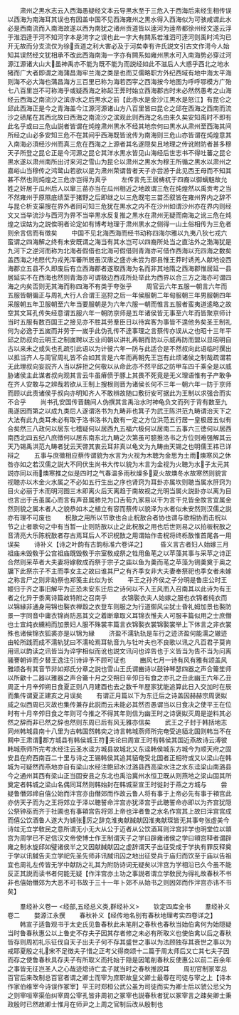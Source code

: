 <!-- { "loadSidebar": true } -->
　　肃州之黒水志云入西海愚疑经文本云导黒水至于三危入于西海后来经生相传误以西海为南海耳其误也有因盖中国不见西海雍州之黒水得入西海似为可骇咸谓此水必是西南流而入南海故遂以西为南犹之诸州贡道皆以逹河为逹帝都徐州经文遂云浮于淮泗逹于河不知河字本是渮字之误也此一字大有闗系若淮泗可逹河则禹时鸿沟已开无故而分支流仅为徐贡道之利大害必及于河矣幸有许氏説文引古文作渮今人始知其误然经文犹相承不改此西海南海一字亦有闗系如雍州黒水可入南海势必穿过河源江源诸大山大虽神禹亦不能为既不能为而説经如此不滋后人大惑乎西北之地水猪而广大者即谓之海蒲昌海牢兰海之类是也而艾儒略职方外纪西域有地中海太平海则海不必大海也蒲昌海方三百里已称为海若西寜之西海按今地图为呼呼鄂模方广殆七八百里岂不可称海乎或疑西海之称起王莾时始立西海郡古时未必然然愚考之山海经云西海之南流沙之滨赤水之后黒水之前【此赤水是金沙江黒水是怒江】有昆仑之邱此西海正是今之青海盖今江源河源诸山方八百里皆曰昆仑之邱在西海之西南而流沙之碛尾在其西北故曰西海之南流沙之滨观此则西海之名由来久矣安知禹时不即有此名乎或曰三危山説者皆谓在炖煌肃州黒水不经其地奈何曰黒水从肃州至西海其间所经之山必多安知三危不在其间乎西海既皆讹传为南海则三危山亦皆谓在炖煌意其入南海必湏经沙州而真三危在西海之上源者其名遂隠矣且地理之传讹附防者甚多穆天子所登之昆仑正是今河源之昆仑其洋水黒水皆见山海经后世志书不得吐蕃之昆仑黒水遂以肃州南所出讨来河之雪山为昆仑以肃州之黒水为穆王所循之黒水以肃州之嘉峪山当穆传之鸿鹭山若欲以是为肃州荣谓昔者天子亦尝游于此见西王母而不知其甚不然也则炖煌之三危亦岂得为真乎
　　左传言先王居梼杌于四裔以御螭魅故允姓之奸居于瓜州后人以窜三苗亦当在瓜州相近之地故谓三危在炖煌然以禹贡考之当不然雍州于原隰底绩至于猪野之后即继之以三危既宅三苗丕叙皆在雍州界内之辞不与昆仑析支渠搜在界外者同可知三危犹在黒水之内不在沙州如谓沙州亦在界内则经文又当举流沙与西河为界不当举黒水反复推之黒水在肃州无疑而南海之讹三危在炖煌之误姑为之説俟明者论定如有博考地理于肃州黒水之侧得一山土俗相传为三危者则余言信而有徴矣
　　中国不见北海西海而经书动称四海尔雅以九夷八狄七戎六蛮谓之四海解之终有未安既谓之海当有其水岂可以四裔所处当之直沽外之渤海犹是九河下之逆河而称为北海者假借也北海可假借则青海亦可借作西海以充四海之数矣盖西海之地厯代为戎羌浑蕃所居虽汉唐之盛亦未尝为郡县惟王莽时诱羌人献地设西海郡立五县不久即废后有立西海郡者遂取西海为名而非其地隋之西海郡惟居延一县居延实不在西海也然则青海亦可谓极边西戎所处举此为西界以合三方之海亦可谓四海之内矣否则无其海而称四海不有类于夸张乎
　　周官云六年五服一朝言六年而五服皆朝徧正与周礼大行人合谓王巡狩之后一年侯服朝二年甸服朝三年男服朝四年采服朝五年卫服朝至六年当要服朝是为六年六服一朝而惟言五服者蛮夷道逺略之故空其文耳孔传失经意谓五服六年一朝防京师是五年诸侯皆无事至六年而皆聚京师计当时五服有数百国王之接见亦不胜其劳羣臣日以待宾客为事皆不遑他务矣圣王制礼何为必逸于五嵗而并劳于一嵗乎此伪孔传不逹事理之言蔡传亦误从之也昭十三年平邱之防叔向云明王之制嵗聘以志业间朝以讲礼再朝而防以示威再防而盟以显昭明自古以来未之或失也孔疏引此语以为计彼六年一防与此适合是不然叔向此语临时撰出以抵当齐人与周官周礼皆不合如其言是六年而再朝先王岂有此烦诸侯之制哉疏谓若无此理叔向妄説齐人当以辞拒之何敬以从命此亦不然平邱之防甲车四千乘全是以威胁诸侯主此谋者叔向观其言云牛虽瘠偾于豚上其畏不死竟是无义理语惟有子产敢争在齐人安敢与之辨哉若欲从王制上搜根则晋为诸侯长何不三年一朝六年一防于京师而顾以此责诸侯乎叔向亦明知齐人不敢辨故随口敷衍安可据此为王制以求强合而实不合乎
　　尚书孔安国传晋魏间人伪撰其言禹治水时神龟负文而列于背有数至九禹遂因而第之以成九类后人遂谓洛书为九畴非也箕子为武王陈洪范九畴谓治天下之大法有此九类耳未必有取于洛书洛书九数有一定之方位洪范五行居一皇极居五似有合矣然三八政何以居东七稽疑何以居西九五福六极何以居南二五事六三徳何以居西南西北四五纪八庶徴何以居东南东北九畴之次第虽可臆推洛书之方位则难强解其云天乃锡禹洪范九畴者犹云天啓其衷云耳非真以龟文为九畴由天锡之也明儒王祎已详辩之
　　五事与庶徴相应蔡传谓貌为水言为火视为木聴为金思为土雨燠寒风之休咎亦如之若汉儒之説大不同伏生尚书大传以貌为木言为金视为火聴为水子太元其説亦同以雨燠寒推之似是四时之气春温多雨秋燥多夏火故燠冬水故寒然则貌言视聴亦以木金火水属之不必如五行生出之序也肾窍为耳卦亦属坎则聴当属水肝窍为目火必丽于木而明河图三木即离火后天离趋于南故视之光明当属火説卦亦以离为目也言出于舌虽属心而言有声音属肺兑为口舌荀九家易以干为言干兑皆金故言宜属金然则貌之属木者人之貌恭如木之植立有容而蔡传以貌泽为水者似未安然则汉儒之説亦有理不可废也
　　柷敔之用所以节歌也合止柷敔合者协也谓与歌相协而击柷以节之止者歌句之中有当暂一止则防敔以止之此柷敔之用也后世则易之以拍板柷敔之音清亮大乐陈柷敔者存古焉耳后人不识柷敔之用谓始作击柷将终栎敔惟首尾各一用误矣
　　诗补义【诗之叶韵有古韵标准六卷详之】
　　昏义言古者妇人始嫁三月祖庙未毁敎于公宫祖庙既毁敎于宗室敎成祭之牲用鱼芼之以苹藻其事与采苹之诗正合然则采苹者大夫妻将嫁敎成而祭于宗子之庙以鱼为羮而芼之苹藻为铏羮奠于奥之牖下此祭宗子不主而季女主之故曰谁其尸之有齐季女非大夫妻奉祭祀也季女者未嫁之称言尸之则非助祭也郑笺主此似为长
　　平王之孙齐侯之子分明是鲁庄公时王姬归于齐之事旧解平为正恐未安东迁后之诗何以不入王风而入召南其以此诗为有王者之化异于黍离诗篇故特附之召南乎
　　衣锦褧衣夫人始嫁之服也衣锦者纯衣而以锦縁非通身用锦也褧衣禅縠之衣登车则服之为行道御风尘犹士昏礼姆加景也褧防景一字同音中庸衣锦尚防恶其文之着断章取义耳锦衣惟夫人可服丰篇似用之士庶僭也士宜纯衣纁衻而加景妇人服不殊裳丰篇言衣锦褧衣裳锦褧裳举上下体言之非衣裳殊也诸侯锦衣狐裘亦是以锦为縁
　　济盈不濡轨轨是车行之迹济盈何能濡之辙迹由轮所践而成不濡轨犹曰不濡轮焉耳轨音九与牡叶夫也不良歌以讯之凡百君子莫肯用讯以韵读之讯皆当为谇字相似而讹也説文讯问也谇告也于义皆当为告不当为问离骚謇朝谇而夕替王逸注引诗谇予不顾可证也
　　豳风七月一诗有风有雅有颂盖风雅颂各有其音节非如郑氏分章之説也雪山王氏谓豳诗以鼓钟琴瑟四器之声合籥笙师以所龡十二器以雅器之声合籥十月之交朔日辛夘日有食之亦孔之丑此幽王六年乙丑周正十月辛夘朔日食夏正则八月建酉也去之数千年歴家犹能追算此日入交加时在辰而集传谓夏正建亥之月误矣
　　有谓正月篇以下为东迁后之诗盖因赫赫宗周褒姒烕之似西周已灭故也集传兼存此説而云未能必其然否愚谓当以日食决之使平王在位时有十月辛夘日食之年则可今推之不得其年则信为幽王时之诗褒姒灭周是逆料其必然之辞而非已然之辞也然则东周已后有风无雅亦信矣
　　武王之子封于韩括地志同州韩城县南十八里为古韩国然韩奕之诗言韩城燕师所完奄受追貊北国则韩当不在闗中王肃谓郡方城县有韩侯城王符夫论曰周宣王时有韩侯其国近燕故诗云溥彼韩城燕师所完考水经注云圣水迳方城县故城北又东迳韩侯城东方城今为顺天府之固安县在府西南百二十里与诗之王锡韩侯其追其貊奄受北国者正相符或又以梁山在韩城为可疑然而燕地亦自有梁山水经注鲍邱水过潞县西高梁水注之水东迳梁山南潞县今之通州其西有梁山正当固安县之东北也禹治冀州水恒卫既从则燕地之梁山固其所奠定者韩城之梁山名偶同耳然则韩始封在韩城至宣王时徙封于燕之方城与
　　尝疑鲁僭郊禘自僖公始而泮宫亦由僭郊而作故云鲁人将有事于上帝必先有事于頖宫此亦仿天子而为之王将郊立于泽以聴誓命泮宫亦犹泽宫于此聴誓命亦即以为齐宫犹隠公祭钟巫而齐于社圃也有事頖宫告将郊上帝也泮者鲁之水名作宫其上故曰泮宫宫成而僖公饮酒鲁人遂大为铺张厉之辞克淮夷献馘献囚淮夷献琛皆无其事夸张虚美今诗竝无立学敎民之意所谓无小无大从公于迈者从公饮酒耳则泮宫非学也明堂位以頖宫为周学已不足信汉文帝使博士作王制谓天子之学曰辟雍诸侯之学曰頖宫释者谓辟雍之制水旋邱如璧诸侯半之又因献馘献囚之虚辞谓天子出征受成于学执有罪反释奠于学以讯馘告夫立学祀先圣先师非讯馘讯囚之地出征受兵于庙归而饮至于庙以告祖宜也周礼左传皆无学中献防之礼其为附防诗词无疑矣以泮宫为学相沿已久今虽不能反正其説而读书者何能无疑【作泮宫亦土功之事説者谓立学敎民为得礼故春秋不书非也僖始僭郊为大恶不可书故于三十一年卜郊不从始书之则因郊而作泮宫亦讳不书矣】


　　羣经补义卷一
<经部,五经总义类,群经补义>
　　钦定四库全书
　　羣经补义卷二
　　婺源江永撰
　　春秋补义【经传地名别有春秋地理考实四卷详之】
　　韩宣子适鲁观书于太史氏见鲁春秋此未笔削之春秋也春秋当始伯禽何为始隠疑当时鲁春秋惠公以上鲁史不存夫子因其存者修之未必有所取义也使伯禽以后之春秋皆存则周初礼乐征伐自天子出夫子何不存其盛世之事以为法顾独存其衰世之事以为戒耶夏殷之礼宋不足徴夫子惜之正考父得商颂十二篇于周太师后又亡其七夫子因而存之使鲁春秋具存夫子有所取义而托始于隠是因笔削春秋反使惠公以前二百余年之事皆无征岂圣人之心哉迹熄诗亡孟子就当时之春秋推説耳
　　周初官制冡宰总百官后来改制总百官者谓之卿士而宰为庶职故皇父卿士最尊在司徒与宰之上【诗本作家伯维宰今诗误作冢宰】平王时郑桓公武公虽为司徒而实为卿士后以虢公忌父为之则宰咺宰渠伯纠宰周公宰孔皆非周初之冢宰也説春秋者犹以冢宰言之疎矣卿士秉政殷时已然故卿士惟月在师尹之上周之官制后改从殷制也
